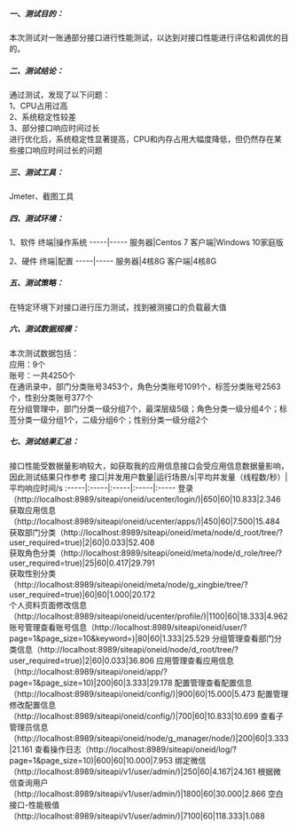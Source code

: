 ##### 一、测试目的：
本次测试对一账通部分接口进行性能测试，以达到对接口性能进行评估和调优的目的。
##### 二、测试结论：
通过测试，发现了以下问题：       
1、CPU占用过高          
2、系统稳定性较差           
3、部分接口响应时间过长      
进行优化后，系统稳定性显著提高，CPU和内存占用大幅度降低，但仍然存在某些接口响应时间过长的问题              
##### 三、测试工具：
Jmeter、截图工具
##### 四、测试环境：
1、软件
终端|操作系统
-----|-----
服务器|Centos 7
客户端|Windows 10家庭版

2、硬件
终端|配置
-----|-----
服务器|4核8G
客户端|4核8G
##### 五、测试策略：
在特定环境下对接口进行压力测试，找到被测接口的负载最大值
##### 六、测试数据规模：
本次测试数据包括：         
应用：9个            
账号：一共4250个         
在通讯录中，部门分类账号3453个，角色分类账号1091个，标签分类账号2563个，性别分类账号377个    
在分组管理中，部门分类一级分组7个，最深层级5级；角色分类一级分组4个；标签分类一级分组1个，二级分组6个；性别分类一级分组2个                       
##### 七、测试结果汇总：
接口性能受数据量影响较大，如获取我的应用信息接口会受应用信息数据量影响，因此测试结果只作参考
接口|并发用户数量|运行场景/s|平均并发量（线程数/秒）|平均响应时间/s
:-----|:-----|:-----|:-----|:-----
登录（http://localhost:8989/siteapi/oneid/ucenter/login/)|650|60|10.833|2.346
获取应用信息（http://localhost:8989/siteapi/oneid/ucenter/apps/)|450|60|7.500|15.484
获取部门分类（http://localhost:8989/siteapi/oneid/meta/node/d_root/tree/?user_required=true)|2|60|0.033|52.408    
获取角色分类（http://localhost:8989/siteapi/oneid/meta/node/d_role/tree/?user_required=true)|25|60|0.417|29.791      
获取性别分类（http://localhost:8989/siteapi/oneid/meta/node/g_xingbie/tree/?user_required=true)|60|60|1.000|20.172     
个人资料页面修改信息（http://localhost:8989/siteapi/oneid/ucenter/profile/)|1100|60|18.333|4.962
账号管理查看账号信息（http://localhost:8989/siteapi/oneid/user/?page=1&page_size=10&keyword=)|80|60|1.333|25.529
分组管理查看部门分类信息（http://localhost:8989/siteapi/oneid/node/d_root/tree/?user_required=true)|2|60|0.033|36.806
应用管理查看应用信息（http://localhost:8989/siteapi/oneid/app/?page=1&page_size=10)|200|60|3.333|29.178
配置管理查看配置信息（http://localhost:8989/siteapi/oneid/config/)|900|60|15.000|5.473
配置管理修改配置信息（http://localhost:8989/siteapi/oneid/config/)|700|60|10.833|10.699
查看子管理员信息（http://localhost:8989/siteapi/oneid/node/g_manager/node/)|200|60|3.333|21.161
查看操作日志（http://localhost:8989/siteapi/oneid/log/?page=1&page_size=10)|600|60|10.000|7.953
绑定微信（http://localhost:8989/siteapi/v1/user/admin/)|250|60|4.167|24.161
根据微信查询用户（http://localhost:8989/siteapi/v1/user/admin/)|1800|60|30.000|2.866
空白接口-性能极值（http://localhost:8989/siteapi/v1/user/admin/)|7100|60|118.333|1.088
